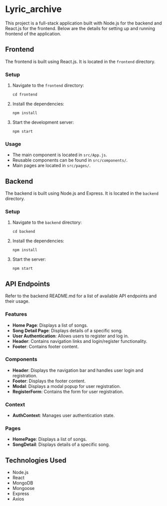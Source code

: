 # Lyric_archive

This project is a full-stack application built with Node.js for the backend and React.js for the frontend. Below are the details for setting up and running frontend of the application.

## Frontend

The frontend is built using React.js. It is located in the `frontend` directory.

### Setup

1. Navigate to the `frontend` directory:
   ```
   cd frontend
   ```

2. Install the dependencies:
   ```
   npm install
   ```

3. Start the development server:
   ```
   npm start
   ```

### Usage

- The main component is located in `src/App.js`.
- Reusable components can be found in `src/components/`.
- Main pages are located in `src/pages/`.

## Backend

The backend is built using Node.js and Express. It is located in the `backend` directory.

### Setup

1. Navigate to the `backend` directory:
   ```
   cd backend
   ```

2. Install the dependencies:
   ```
   npm install
   ```

3. Start the server:
   ```
   npm start
   ```

## API Endpoints

Refer to the backend README.md for a list of available API endpoints and their usage.

### Features
- **Home Page**: Displays a list of songs.
- **Song Detail Page**: Displays details of a     specific song.
- **User Authentication**: Allows users to register and log in.
- **Header**: Contains navigation links and login/register functionality.
- **Footer**: Contains footer content.

### Components
- **Header**: Displays the navigation bar and handles user login and registration.
- **Footer**: Displays the footer content.
- **Modal**: Displays a modal popup for user registration.
- **RegisterForm**: Contains the form for user registration.

### Context
- **AuthContext**: Manages user authentication state.

### Pages
- **HomePage**: Displays a list of songs.
- **SongDetail**: Displays details of a specific song.

## Technologies Used

- Node.js
- React
- MongoDB
- Mongoose
- Express
- Axios